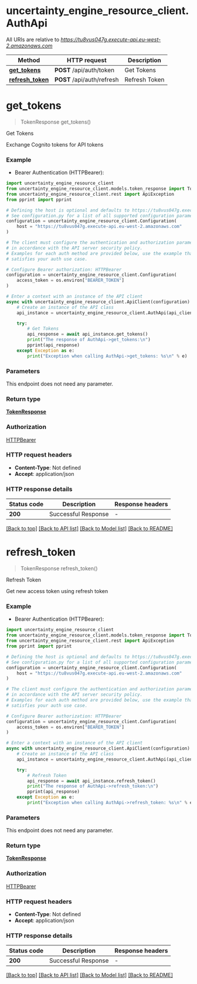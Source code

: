 # uncertainty_engine_resource_client.AuthApi

All URIs are relative to *https://tu8vus047g.execute-api.eu-west-2.amazonaws.com*

Method | HTTP request | Description
------------- | ------------- | -------------
[**get_tokens**](AuthApi.md#get_tokens) | **POST** /api/auth/token | Get Tokens
[**refresh_token**](AuthApi.md#refresh_token) | **POST** /api/auth/refresh | Refresh Token


# **get_tokens**
> TokenResponse get_tokens()

Get Tokens

Exchange Cognito tokens for API tokens

### Example

* Bearer Authentication (HTTPBearer):

```python
import uncertainty_engine_resource_client
from uncertainty_engine_resource_client.models.token_response import TokenResponse
from uncertainty_engine_resource_client.rest import ApiException
from pprint import pprint

# Defining the host is optional and defaults to https://tu8vus047g.execute-api.eu-west-2.amazonaws.com
# See configuration.py for a list of all supported configuration parameters.
configuration = uncertainty_engine_resource_client.Configuration(
    host = "https://tu8vus047g.execute-api.eu-west-2.amazonaws.com"
)

# The client must configure the authentication and authorization parameters
# in accordance with the API server security policy.
# Examples for each auth method are provided below, use the example that
# satisfies your auth use case.

# Configure Bearer authorization: HTTPBearer
configuration = uncertainty_engine_resource_client.Configuration(
    access_token = os.environ["BEARER_TOKEN"]
)

# Enter a context with an instance of the API client
async with uncertainty_engine_resource_client.ApiClient(configuration) as api_client:
    # Create an instance of the API class
    api_instance = uncertainty_engine_resource_client.AuthApi(api_client)

    try:
        # Get Tokens
        api_response = await api_instance.get_tokens()
        print("The response of AuthApi->get_tokens:\n")
        pprint(api_response)
    except Exception as e:
        print("Exception when calling AuthApi->get_tokens: %s\n" % e)
```



### Parameters

This endpoint does not need any parameter.

### Return type

[**TokenResponse**](TokenResponse.md)

### Authorization

[HTTPBearer](../README.md#HTTPBearer)

### HTTP request headers

 - **Content-Type**: Not defined
 - **Accept**: application/json

### HTTP response details

| Status code | Description | Response headers |
|-------------|-------------|------------------|
**200** | Successful Response |  -  |

[[Back to top]](#) [[Back to API list]](../README.md#documentation-for-api-endpoints) [[Back to Model list]](../README.md#documentation-for-models) [[Back to README]](../README.md)

# **refresh_token**
> TokenResponse refresh_token()

Refresh Token

Get new access token using refresh token

### Example

* Bearer Authentication (HTTPBearer):

```python
import uncertainty_engine_resource_client
from uncertainty_engine_resource_client.models.token_response import TokenResponse
from uncertainty_engine_resource_client.rest import ApiException
from pprint import pprint

# Defining the host is optional and defaults to https://tu8vus047g.execute-api.eu-west-2.amazonaws.com
# See configuration.py for a list of all supported configuration parameters.
configuration = uncertainty_engine_resource_client.Configuration(
    host = "https://tu8vus047g.execute-api.eu-west-2.amazonaws.com"
)

# The client must configure the authentication and authorization parameters
# in accordance with the API server security policy.
# Examples for each auth method are provided below, use the example that
# satisfies your auth use case.

# Configure Bearer authorization: HTTPBearer
configuration = uncertainty_engine_resource_client.Configuration(
    access_token = os.environ["BEARER_TOKEN"]
)

# Enter a context with an instance of the API client
async with uncertainty_engine_resource_client.ApiClient(configuration) as api_client:
    # Create an instance of the API class
    api_instance = uncertainty_engine_resource_client.AuthApi(api_client)

    try:
        # Refresh Token
        api_response = await api_instance.refresh_token()
        print("The response of AuthApi->refresh_token:\n")
        pprint(api_response)
    except Exception as e:
        print("Exception when calling AuthApi->refresh_token: %s\n" % e)
```



### Parameters

This endpoint does not need any parameter.

### Return type

[**TokenResponse**](TokenResponse.md)

### Authorization

[HTTPBearer](../README.md#HTTPBearer)

### HTTP request headers

 - **Content-Type**: Not defined
 - **Accept**: application/json

### HTTP response details

| Status code | Description | Response headers |
|-------------|-------------|------------------|
**200** | Successful Response |  -  |

[[Back to top]](#) [[Back to API list]](../README.md#documentation-for-api-endpoints) [[Back to Model list]](../README.md#documentation-for-models) [[Back to README]](../README.md)

